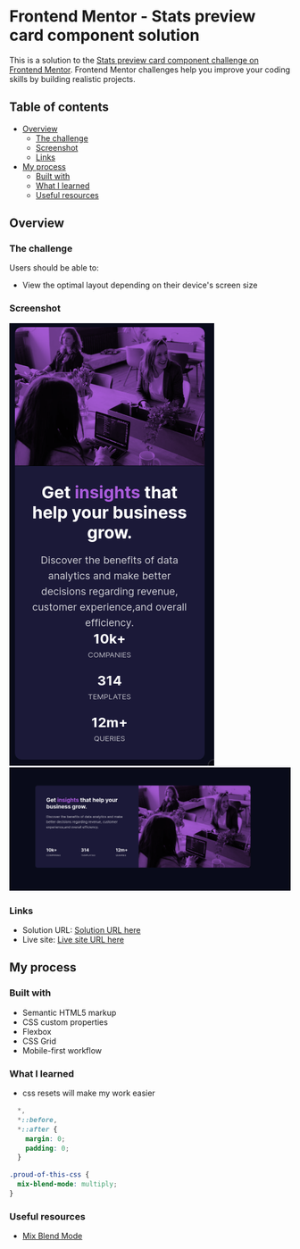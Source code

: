 # Frontend Mentor - Stats preview card component solution

This is a solution to the [Stats preview card component challenge on Frontend Mentor](https://www.frontendmentor.io/challenges/stats-preview-card-component-8JqbgoU62). Frontend Mentor challenges help you improve your coding skills by building realistic projects. 

## Table of contents

- [Overview](#overview)
  - [The challenge](#the-challenge)
  - [Screenshot](#screenshot)
  - [Links](#links)
- [My process](#my-process)
  - [Built with](#built-with)
  - [What I learned](#what-i-learned)
  - [Useful resources](#useful-resources)

## Overview

### The challenge

Users should be able to:

- View the optimal layout depending on their device's screen size

### Screenshot

![Mobile](./design/screenshots/mobile.png)
![Desktop](./design/screenshots/desktop.png)

### Links

- Solution URL: [Solution URL here](https://www.frontendmentor.io/solutions/stats-preview-card-component-wnRwrTqbx)
- Live site: [Live site URL here](https://stats-preview-card-beryl.vercel.app/)

## My process

### Built with

- Semantic HTML5 markup
- CSS custom properties
- Flexbox
- CSS Grid
- Mobile-first workflow

### What I learned

 - css resets will make my work easier
 
```css
  *,
  *::before,
  *::after {
    margin: 0;
    padding: 0;
  }
```
  
```css
.proud-of-this-css {
  mix-blend-mode: multiply;
}
```

### Useful resources

- [Mix Blend Mode](https://developer.mozilla.org/en-US/docs/Web/CSS/mix-blend-mode)
